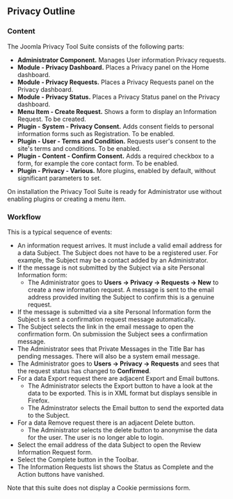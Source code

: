<!-- Filename: Help4.x:Components_Privacy_Outline / Display title: Privacy Outline -->

## Privacy Outline

### Content

The Joomla Privacy Tool Suite consists of the following parts:

- **Administrator Component.** Manages User information Privacy
  requests.
- **Module - Privacy Dashboard.** Places a Privacy panel on the Home
  dashboard.
- **Module - Privacy Requests.** Places a Privacy Requests panel on the
  Privacy dashboard.
- **Module - Privacy Status.** Places a Privacy Status panel on the
  Privacy dashboard.
- **Menu Item - Create Request.** Shows a form to display an Information
  Request. To be created.
- **Plugin - System - Privacy Consent.** Adds consent fields to personal
  information forms such as Registration. To be enabled.
- **Plugin - User - Terms and Condition.** Requests user's consent to
  the site's terms and conditions. To be enabled.
- **Plugin - Content - Confirm Consent.** Adds a required checkbox to a
  form, for example the core contact form. To be enabled.
- **Plugin - Privacy - Various.** More plugins, enabled by default,
  without significant parameters to set.

On installation the Privacy Tool Suite is ready for Administrator use
without enabling plugins or creating a menu item.

### Workflow

This is a typical sequence of events:

- An information request arrives. It must include a valid email address
  for a data Subject. The Subject does not have to be a registered user.
  For example, the Subject may be a contact added by an Administrator.
- If the message is not submitted by the Subject via a site Personal
  Information form:
  - The Administrator goes to
    **Users → Privacy → Requests → New** to create a new
    information request. A message is sent to the email address provided
    inviting the Subject to confirm this is a genuine request.
- If the message is submitted via a site Personal Information form the
  Subject is sent a confirmation request message automatically.
- The Subject selects the link in the email message to open the
  confirmation form. On submission the Subject sees a confirmation
  message.
- The Administrator sees that Private Messages in the Title Bar has
  pending messages. There will also be a system email message.
- The Administrator goes to **Users → Privacy → Requests** and
  sees that the request status has changed to **Confirmed**.
- For a data Export request there are adjacent Export and Email buttons.
  - The Administrator selects the Export button to have a look at the
    data to be exported. This is in XML format but displays sensible in
    Firefox.
  - The Adminstrator selects the Email button to send the exported data
    to the Subject.
- For a data Remove request there is an adjacent Delete button.
  - The Administrator selects the delete button to anonymise the data
    for the user. The user is no longer able to login.
- Select the email address of the data Subject to open the Review
  Information Request form.
- Select the Complete button in the Toolbar.
- The Information Requests list shows the Status as Complete and the
  Action buttons have vanished.

Note that this suite does not display a Cookie permissions form.
